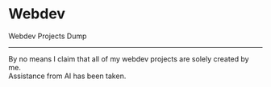 # Webdev

Webdev Projects Dump

<hr>
By no means I claim that all of my webdev projects are solely created by me.
<br>
Assistance from AI has been taken.
